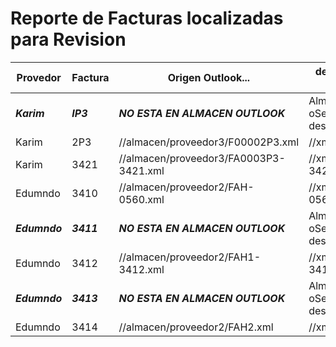 # Reporte de Facturas localizadas para Revision

| Provedor  | Factura  | Origen Outlook...                  | dest..servidor local o remoto |
| --------- | -------- | ---------------------------------- | ----------------------------- |
|_**Karim**_|_**IP3**_|_**NO ESTA EN ALMACEN OUTLOOK**_|Almacen-local-oServidor/xml/rev/sin destino|
|Karim|2P3|//almacen/proveedor3/F00002P3.xml|//xml/rev/F00002P3.xml|
|Karim|3421|//almacen/proveedor3/FA0003P3-3421.xml|//xml/rev/FA0003P3-3421.xml|
|Edumndo|3410|//almacen/proveedor2/FAH-0560.xml|//xml/rev/FAH-0560.xml|
|_**Edumndo**_|_**3411**_|_**NO ESTA EN ALMACEN OUTLOOK**_|Almacen-local-oServidor/xml/rev/sin destino|
|Edumndo|3412|//almacen/proveedor2/FAH1-3412.xml|//xml/rev/FAH1-3412.xml|
|_**Edumndo**_|_**3413**_|_**NO ESTA EN ALMACEN OUTLOOK**_|Almacen-local-oServidor/xml/rev/sin destino|
|Edumndo|3414|//almacen/proveedor2/FAH2.xml|//xml/rev/FAH2.xml|
 
